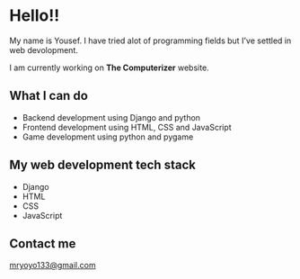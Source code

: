 # Hello!!
My name is Yousef. I have tried alot of programming fields but  I've settled in web devolopment.

I am currently working on **The Computerizer** website. 

## What I can do 
- Backend development using Django and python
- Frontend development using HTML, CSS and JavaScript
- Game development using python and pygame

## My web development tech stack
- Django
- HTML
- CSS
- JavaScript


## Contact me

mryoyo133@gmail.com

<!--
**mryoyo133/mryoyo133** is a ✨ _special_ ✨ repository because its `README.md` (this file) appears on your GitHub profile.

Here are some ideas to get you started:

- 🔭 I’m currently working on ...
- 🌱 I’m currently learning ...
- 👯 I’m looking to collaborate on ...
- 🤔 I’m looking for help with ...
- 💬 Ask me about ...
- 📫 How to reach me: ...
- 😄 Pronouns: ...
- ⚡ Fun fact: ...
-->
